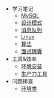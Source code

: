 - 学习笔记
  - [MySQL](/md/数据库/README)
  - [设计模式](md/设计模式/README)
  - [消息队列](/md/消息队列/README)
  - [Linux](/md/Linux/README)
  - [算法](/md/算法/README)
  - [面试锦囊](/md/面试锦囊/README)
- 工具&效率
  - [环境安装](/md/环境安装/README)
  - [生产力工具](/md/工具类/README)
- 问题排查
  - [环境类](/md/问题排查/README)








